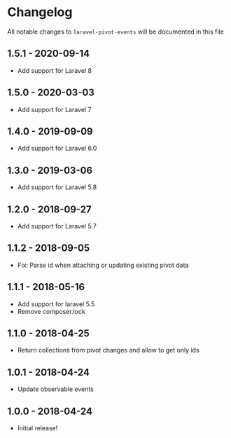 # Changelog

All notable changes to `laravel-pivot-events` will be documented in this file

## 1.5.1 - 2020-09-14

- Add support for Laravel 8

## 1.5.0 - 2020-03-03

- Add support for Laravel 7

## 1.4.0 - 2019-09-09

- Add support for Laravel 6.0

## 1.3.0 - 2019-03-06

- Add support for Laravel 5.8

## 1.2.0 - 2018-09-27

- Add support for Laravel 5.7

## 1.1.2 - 2018-09-05

- Fix: Parse id when attaching or updating existing pivot data

## 1.1.1 - 2018-05-16

- Add support for laravel 5.5
- Remove composer.lock

## 1.1.0 - 2018-04-25

- Return collections from pivot changes and allow to get only ids 

## 1.0.1 - 2018-04-24

- Update observable events 

## 1.0.0 - 2018-04-24

- Initial release!
